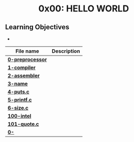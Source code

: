 <h1 align="center">0x00: HELLO WORLD</h1>

<h2>Learning Objectives</h2>
<ul>
<li></li>
</ul>

|File name|Description|
|---|---|
|[**0-preprocessor**]()||
|[**1-compiler**](https://github.com/GM-Samuelstein/alx-low_level_programming/blob/master/0x00-hello_world/1-compiler)||
|[**2-assembler**]()||
|[**3-name**]()||
|[**4-puts.c**]()||
|[**5-printf.c**]()||
|[**6-size.c**]()||
|[**100-intel**]()||
|[**101-quote.c**]()||
|[**0-**]()||
